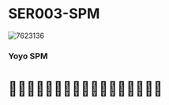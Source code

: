# SER003-SPM

![7623136](https://user-images.githubusercontent.com/89182652/184527165-3b20a2df-7af0-47cf-8d58-5f97f7644f91.png)

### Yoyo SPM ###

# 💪💪💪💪💪💪💪💪💪💪💪💪💪💪💪💪💪
